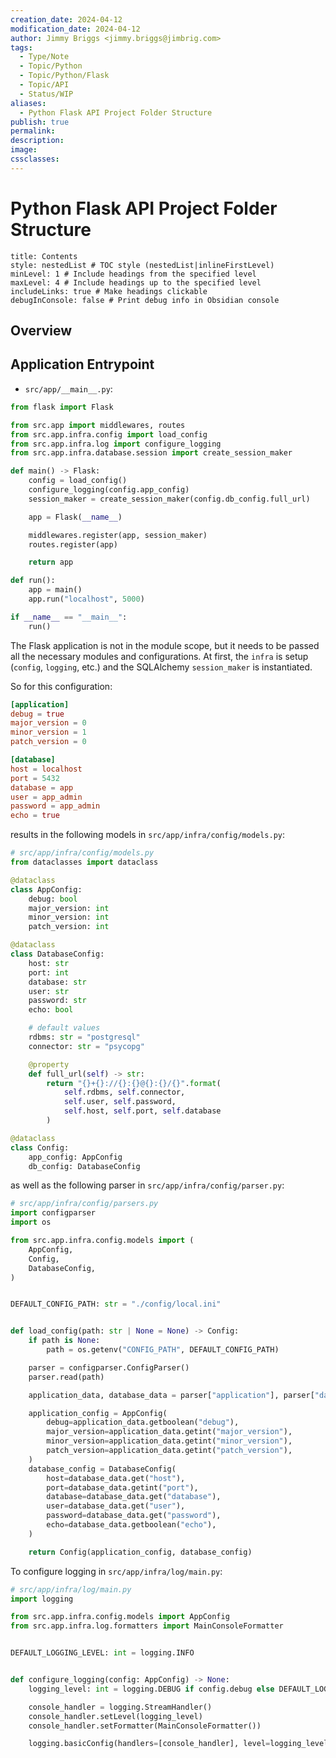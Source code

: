 ```yaml
---
creation_date: 2024-04-12
modification_date: 2024-04-12
author: Jimmy Briggs <jimmy.briggs@jimbrig.com>
tags:
  - Type/Note
  - Topic/Python
  - Topic/Python/Flask
  - Topic/API
  - Status/WIP
aliases:
  - Python Flask API Project Folder Structure
publish: true
permalink:
description:
image:
cssclasses:
---
```


# Python Flask API Project Folder Structure

```table-of-contents
title: Contents 
style: nestedList # TOC style (nestedList|inlineFirstLevel)
minLevel: 1 # Include headings from the specified level
maxLevel: 4 # Include headings up to the specified level
includeLinks: true # Make headings clickable
debugInConsole: false # Print debug info in Obsidian console
```

## Overview

## Application Entrypoint

- `src/app/__main__.py`:

```python
from flask import Flask

from src.app import middlewares, routes
from src.app.infra.config import load_config
from src.app.infra.log import configure_logging
from src.app.infra.database.session import create_session_maker

def main() -> Flask:
    config = load_config()
    configure_logging(config.app_config)
    session_maker = create_session_maker(config.db_config.full_url)

    app = Flask(__name__)

    middlewares.register(app, session_maker)
    routes.register(app)

    return app

def run():
    app = main()
    app.run("localhost", 5000)

if __name__ == "__main__":
    run()
```

The Flask application is not in the module scope, but it needs to be passed all the necessary modules and configurations. At first, the `infra` is setup (`config`, `logging`, etc.) and the SQLAlchemy `session_maker` is instantiated.

So for this configuration:

```toml
[application]
debug = true
major_version = 0
minor_version = 1
patch_version = 0

[database]
host = localhost
port = 5432
database = app
user = app_admin
password = app_admin
echo = true
```

results in the following models in `src/app/infra/config/models.py`:

```python
# src/app/infra/config/models.py
from dataclasses import dataclass

@dataclass
class AppConfig:
    debug: bool
    major_version: int
    minor_version: int
    patch_version: int

@dataclass
class DatabaseConfig:
    host: str
    port: int
    database: str
    user: str
    password: str
    echo: bool

    # default values
    rdbms: str = "postgresql"
    connector: str = "psycopg"

    @property
    def full_url(self) -> str:
        return "{}+{}://{}:{}@{}:{}/{}".format(
            self.rdbms, self.connector,
            self.user, self.password,
            self.host, self.port, self.database
        )

@dataclass
class Config:
    app_config: AppConfig
    db_config: DatabaseConfig
```

as well as the following parser in `src/app/infra/config/parser.py`:

```python
# src/app/infra/config/parsers.py
import configparser
import os

from src.app.infra.config.models import (
    AppConfig,
    Config,
    DatabaseConfig,
)


DEFAULT_CONFIG_PATH: str = "./config/local.ini"


def load_config(path: str | None = None) -> Config:
    if path is None:
        path = os.getenv("CONFIG_PATH", DEFAULT_CONFIG_PATH)

    parser = configparser.ConfigParser()
    parser.read(path)

    application_data, database_data = parser["application"], parser["database"]

    application_config = AppConfig(
        debug=application_data.getboolean("debug"),
        major_version=application_data.getint("major_version"),
        minor_version=application_data.getint("minor_version"),
        patch_version=application_data.getint("patch_version"),
    )
    database_config = DatabaseConfig(
        host=database_data.get("host"),
        port=database_data.getint("port"),
        database=database_data.get("database"),
        user=database_data.get("user"),
        password=database_data.get("password"),
        echo=database_data.getboolean("echo"),
    )

    return Config(application_config, database_config)
```

To configure logging in `src/app/infra/log/main.py`:

```python
# src/app/infra/log/main.py
import logging

from src.app.infra.config.models import AppConfig
from src.app.infra.log.formatters import MainConsoleFormatter


DEFAULT_LOGGING_LEVEL: int = logging.INFO


def configure_logging(config: AppConfig) -> None:
    logging_level: int = logging.DEBUG if config.debug else DEFAULT_LOGGING_LEVEL

    console_handler = logging.StreamHandler()
    console_handler.setLevel(logging_level)
    console_handler.setFormatter(MainConsoleFormatter())

    logging.basicConfig(handlers=[console_handler], level=logging_level)
```